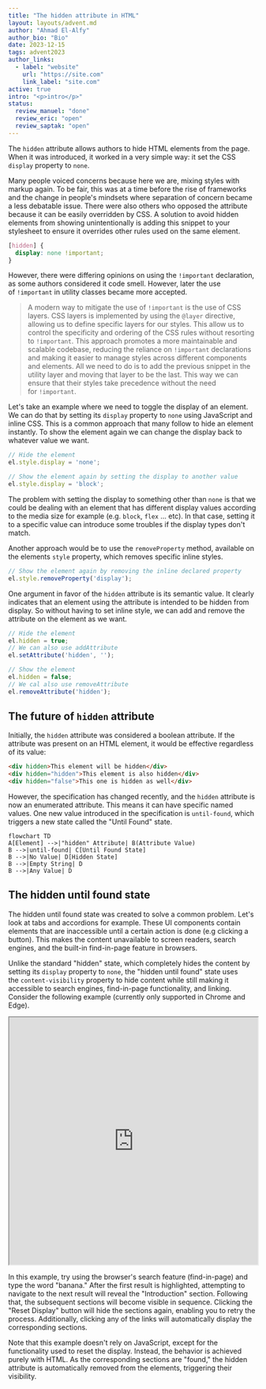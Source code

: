 ```yaml
---
title: "The hidden attribute in HTML"
layout: layouts/advent.md
author: "Ahmad El-Alfy"
author_bio: "Bio"
date: 2023-12-15
tags: advent2023
author_links:
  - label: "website"
    url: "https://site.com"
    link_label: "site.com"
active: true
intro: "<p>intro</p>"
status:
  review_manuel: "done"
  review_eric: "open"
  review_saptak: "open"
---
```

<!-- Manuel:
You mix forms of address. You talk about "authors", but you say "adding this snippet to your…" and most of the time you talk about "we" like "we need to toggle the display". Please choose one form, adress the reader either with "you" or "we". -->


The `hidden` attribute allows authors to hide HTML elements from the page. When it was introduced, it worked in a very simple way: it set the CSS `display` property to `none`.
<!-- Manuel: I've combined the original two sentences because you were saying the same thing twice. -->

Many people voiced concerns because here we are, mixing styles with markup again. To be fair, this was at a time before the rise of frameworks and the change in people's mindsets where separation of concern became a less debatable issue. There were also others who opposed the attribute because it can be easily overridden by CSS. A solution to avoid hidden elements from showing unintentionally is adding this snippet to your stylesheet to ensure it overrides other rules used on the same element.

<!-- Manuel:
1. "many people voiced concerns" <-- Can you find a link to an early discussion or tweet or similar? -->

```css
[hidden] {
  display: none !important;
}
```

However, there were differing opinions on using the `!important` declaration, as some authors considered it code smell. However, later the use of `!important` in utility classes became more accepted.

<blockquote>A modern way to mitigate the use of <code>!important</code> is the use of CSS layers. CSS layers is implemented by using the <code>@layer</code> directive, allowing us to define specific layers for our styles. This allow us to control the specificity and ordering of the CSS rules without resorting to <code>!important</code>. This approach promotes a more maintainable and scalable codebase, reducing the reliance on <code>!important</code> declarations and making it easier to manage styles across different components and elements. All we need to do is to add the previous snippet in the utility layer and moving that layer to be the last. This way we can ensure that their styles take precedence without the need for <code>!important</code>.</blockquote>
<!-- Manuel: source? -->

Let's take an example where we need to toggle the display of an element. We can do that by setting its `display` property to `none` using JavaScript and inline CSS. This is a common approach that many follow to hide an element instantly. To show the element again we can change the display back to whatever value we want.

```javascript
// Hide the element
el.style.display = 'none';

// Show the element again by setting the display to another value
el.style.display = 'block';
```

The problem with setting the display to something other than `none` is that we could be dealing with an element that has different display values according to the media size for example (e.g. `block`, `flex` ... etc). In that case, setting it to a specific value can introduce some troubles if the display types don't match.

Another approach would be to use the `removeProperty` method, available on the elements `style` property, which removes specific inline styles.

```javascript
// Show the element again by removing the inline declared property
el.style.removeProperty('display');
```

One argument in favor of the `hidden` attribute is its semantic value. It clearly indicates that an element using the attribute is intended to be hidden from display. So without having to set inline style, we can add and remove the attribute on the element as we want.

```javascript
// Hide the element
el.hidden = true;
// We can also use addAttribute
el.setAttribute('hidden', '');

// Show the element
el.hidden = false;
// We cal also use removeAttribute
el.removeAttribute('hidden');
```

<!-- Manuel: another argument is that it enables you to hide content from everyone without needing CSS. -->

## The future of `hidden` attribute

Initially, the `hidden` attribute was considered a boolean attribute. If the attribute was present on an HTML element, it would be effective regardless of its value:

```html
<div hidden>This element will be hidden</div>
<div hidden="hidden">This element is also hidden</div>
<div hidden="false">This one is hidden as well</div>
```

However, the specification has changed recently, and the `hidden` attribute is now an enumerated attribute. This means it can have specific named values. One new value introduced in the specification is `until-found`, which triggers a new state called the "Until Found" state.

```mermaid
flowchart TD
A[Element] -->|"hidden" Attribute| B(Attribute Value)
B -->|until-found| C[Until Found State]
B -->|No Value| D[Hidden State]
B -->|Empty String| D
B -->|Any Value| D
```
<!-- Manuel: Do we really need this? I find it more confusing than useful. -->

## The hidden until found state

The hidden until found state was created to solve a common problem. Let's look at tabs and accordions for example. These UI components contain elements that are inaccessible until a certain action is done (e.g clicking a button). This makes the content unavailable to screen readers, search engines, and the built-in find-in-page feature in browsers.

<!-- Manuel: is until-found really suitable for tabs and accordions? once the content is visible, you can't hide it anymore unless you set the attribute again with JS, right? -->

Unlike the standard "hidden" state, which completely hides the content by setting its `display` property to `none`, the "hidden until found" state uses the `content-visibility` property to hide content while still making it accessible to search engines, find-in-page functionality, and linking. Consider the following example (currently only supported in Chrome and Edge).

<iframe width="100%" height="500" src="https://livecodes.io/?x=code/N4IgLglmA2CmIC4QAkIBM2wHYAICCYYAThAEYCuY8ANCJgM4DGJADpAPZaIgi1gCGAc3qIA2gF1a-RpABusAKJoo7ItyaswvEAFt+RANbkWiUNH5ZB5IfCQALMDujbGnKli1IAPAEIAIgDyAMIAKgCaAAoKOA5OAHwAOlhesdA45pYAvAkg2DmJyXaw-GgFODheOrACOIx2+vTV2SAAqiEAYgC0ABz5SeWV1fwxhCydsACO5BCyzQAanS14nUHsOiz8kKRwObVu2GDNAJIKmbBogrB9uBVVNVj8Vc2yELAA7iyqYLuuHgfNb3QYDsmUwL0YsE6gLQwOoOAgWCgEH40E6TBRsEyAEYAHQABmuA0gMFgcT87EY5CqHi8AHpiXACnSiiUmaR2GgAJ5lCp2LFxABCFmFzP5SXFYBSACY4kcsJgAB7MmUSrzkaA8gbQCBxLzDOxEWAAM2aAGIEcR2Pk5Za0OQZBBOHT+LradqCglvpL3XqYoaTTlTQxmBA2I6sPk-LANKGOMlaS66e6JZ6vD79f6zdVOTp2NB2IJOfkFGAc3mC5zna7kxHJbT1R6bl5lLJ4WhmhaiFaQDF0JgsM1yB4IKijewh2hCeUKiw4ngcKRhQ94fQcBYcLB85ZNuc4ecyHAcEaiNMwDhAMgEC-YAkRjBR0E5a4XsCIRE5oix4lEUvEF5wLC7O0ITQBdH0aeQiBRHADARNBV3YI10n0S4YhfRcIXHVcjXzN4XwRQR-wyMBVwRHBgVgHBLiwchVwAWRo-gcVEABmX85Rweg1go1wh2IV56DhRcHgeVcaPOI9VD2dgYMsHA9EfUhuPvcSchYIj+ARegcjhZR6EgSxpnoOx8LIoodCPLtzIYRoiDPIThXoHEcBCIoLNPFccFkfRkW2CjSPoCAAC9YDhVx8yIOELBAo0ICIHQsGjASF0oDyaOsaAHw3LdBB3ECotqcgiHkNA4UBYEOIQs9sOjOwcBIOp4VwPT9Aa1wIPEsrauGEh5VK4yGvk59KMNbA4U5TccLhQ0Sv-Qq1JCnBJNILs3lwN4ilwVhYCclyKOPU9V0EFacGMN59BA0jGGgGiqCIVcEv0UyKLAdgWEWxDyMIiwwCcvBoFzPS1wyuSORfXB918jjYHOOB6FXAAKDZbI2il9BYABKBcl34VdXCqCy1jIt52BwQFoBA+gWFgRh+L-ej6GGaQqQRTZGflHB6eGRdoFICAAuFHbXKYV5hxixgcAeKp4MQgGz0paA5FyrHhJxtdDQ5hi10pHQWYEOFOaxnm+eRB5IvZg2AHX-30EpjekYYxyIJ6Yk5Zb0A1hmteZh4ait2inO53n+dNnBMCp+UTM4J7Yso7A1ggcXfj0qBKHDQWKLzCmaYOCAxYlx49sk4E+Zdt2ZoNhmWBFsAqThEusBJ7KXxOxo0DpWd+gqWkW0bVMWzbZpg00cNdmMjBsEHYdR3HeVrk9VM7BlKMYzDJ1aUXj0vS8WdduV4Uvo8DzPvMIhLkBooiHQ2BMKPHC8NktTvqYrE8V-P60k+-h2XkTojpnkCkbEXek+eyy5H6Hz-m8Am5lhh6RPDIQqFE0r3kfHeDK4lhg5FcHFHIz9Pw4AiERVc+gKINziigsi941zsyNBpIgmU9KFS5KTKAXUyIjW1AYCi-AWBUxtlgCEgkUrrU2GuXhxQ7pkRJopJ8xAhwGA8tIGuFDMEgFodARoHEqA6F2JJFgjRyBoHYHpWAOgnJChVodY6pFhjQgol5Eg2ZgGcRHElVW2U1yrk+i4tIJdRFwBxmeAAbHiWoOc7iGgRlKfER4wCY0wLAFgcJ6iHXYByUOkEWYoXyvXa8ex1hKPOM-H8OALH73AUAkha5cyyU+rQkxgNIGR0QlQipSVOqhw0gwwqtCITDXYG8cqkEqCrkNNgzAIEEI4FxAAFg4lMKpETow4HhliAArPM2JmMXrTJxEE+Z1h1ZLIRliAA7Jso0cTn6sQ-DM8Q7dN50h7uKWszYZgDxyNmXM+ZCyjz7BPHIvERydDHBOOeW8N4ljLD8ys68VS1lTDvVyxMiAgRyKA-guwS7AnHIIBwUihpTIAOrRjPHgY8Cd1yqAgIIBEcJPhwwPI+Y8hNPpEvLIhFFIF7LCjNgAnGrdGo7IUJYbURlPLIhwAAZQ2IicVkkIhfHIFYaM20WJ3JYms+5tIO6vO7jMXukoKCECjqWKmzRjUvQjCAOIAAlVVZ4-B80frCy1nAmS0nZFyD1qQ4ggAAL60D0pyOApgQAZCsDYbgjA4YuH2B4bgAag0hjYGGiN1hLjcAAFb8C8ivLQtBfjuE8CAXOKyfDwwAOScEUo7Uxmw6iVsaqHCkVIDg4i9ZydGmNgCdyTmeM6RBESyUyC27W7bmDFCoAoOA1IwBVpYJW9GABuTug7h2CBxAiBKRAQiwAVGeUdAADFyJdloDJsi25ZDczz0GMJ8WyztK1AunhOJtXlrqFydp9Me-Y1yEBIMa7aR7V03CMeOjwHaOSchxABRJ2A0Dw3XfhdGSR-UvP7clE1uBR3gbbZBqYL5ORSs3NTF6RAq1uqwEu0DSQqM4hKGgBQ8gPAABk+buBfFWq6CcDCVrhPDTGmQ4g4F7QisAeG504kI2+EjcAZCqHflW0Q6BxBLpxI7BQ0g7Dw3hpuITImxPzy9JuHEjQwAED4kBqtv7sD8ZwM+qeIL-40YlP61DWB3NJpAMG2GRRqgiAQBIZNmhAvBZADG+gERInVETbQACFJEqqDC5ICLN01gkcIPhQLwBA2lvWF8HLeWzXRlMMV0lOXw0WEjZmpAJX81xr+AmpA3mIIBU4NwdZAagA"></iframe>

<!-- Manuel: can you show the HTML tab by default? -->

In this example, try using the browser's search feature (find-in-page) and type the word "banana." After the first result is highlighted, attempting to navigate to the next result will reveal the "Introduction" section. Following that, the subsequent sections will become visible in sequence. Clicking the "Reset Display" button will hide the sections again, enabling you to retry the process. Additionally, clicking any of the links will automatically display the corresponding sections.

<!-- Manuel: Before you explain what the "Reset Display" button does, you should mention that once an element is visible, it won't hide again. That
would make clear what hidden until found does. -->

Note that this example doesn't rely on JavaScript, except for the functionality used to reset the display. Instead, the behavior is achieved purely with HTML. As the corresponding sections are "found," the hidden attribute is automatically removed from the elements, triggering their visibility.

<!-- Manuel: You could close the article by talking about browser support. Do Firefox and Safari plan to implement it. Is there a road map?  -->